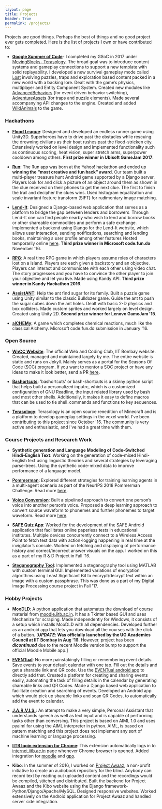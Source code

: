 ```yaml
---
layout: page
title: Projects
header: True
permalink: /projects/
---
```


Projects are good things. Perhaps the best of things and no good project ever gets completed.
Here is the list of projects I own or have contributed to:

* [**Google Summer of Code**][Google Summer of Code]- I completed my GSoC in 2017 under [MovingBlocks- Terasology][MovingBlocks- Terasology]. The broad goal was to introduce content systems and gameplay connections to support a new template with solid replayability. I developed a new survival gameplay mode called [Lost][Lost] involving puzzles, traps and exploration based content packed in a new world with a backing lore. Dealt with the game’s physics, multiplayer and Entity Component System. Created new modules like [AdvancedBehaviors][AdvancedBehaviors] (for event driven behavior switching), [AdventureAssets][AdventureAssets] (for traps and puzzle elements). Made several accompanying API changes to the engine. Created and added [WildAnimals] to the game.

### Hackathons

* [**Flood League**][Flood League]: Designed and developed an endless runner game using Unity3D. Superheroes have to drive past the obstacles while rescuing the drowning civilians as their boat rushes past the flood-stricken city. Extensively worked on level design and implemented functionality such as continuous scoring, heat vision, super stretch arms, superpower cooldown among others. **First prize winner in Ubisoft GameJam 2017**.

* [**Run**][Run]: The Run app was born at the Yahoo! hackathon and ended up **winning the “most creative and fun hack” award**. Our team built a multi-player treasure hunt Android game supported by a Django server. Players look for and click a picture of an object around them as shown in the clue received on their phones to get the next clue. The first to finish the trail and decipher the clues wins. Used histogram equalization and scale invariant feature transform (SIFT) for rudimentary image matching.

* [**Lend-It**][Lend-It]: Designed a Django-based web application that serves as a platform to bridge the gap between lenders and borrowers. Through Lend-It one can find people nearby who wish to lend and borrow books or other shareable commodities and perform a safe exchange. Implemented a backend using Django for the Lend-It website, which allows user interaction, sending notifications, searching and lending books, maintaining a user profile among other features Hosted temporarily online [here](http://pacific-dawn-55810.herokuapp.com/). **Third prize winner in Microsoft code.fun.do** November '16.

* [**RPG**][RPG]: A real time RPG game in which players assume roles of characters lost on a island. Players are each given a backstory and an objective. Players can interact and communicate with each other using video chat. The story progresses and you have to convince the other player to join your objective and let you live. Made using Kandy API. **Third prize winner in Kandy Hackathon 2016**.

* [**AssistANT**][AssistANT]: Help the ant find sugar for its family. Built a puzzle game using Unity similar to the classic Bulldozer game. Guide the ant to push the sugar cubes down the ant holes. Dealt with basic 2-D physics and box colliders. Made custom sprites and worked largely on level design. Created using Unity 2D. **Second prize winner for Lenovo GameJam '15**.

* [**alCHEMy**][alCHEMy]: A game which completes chemical reactions, much like the classical Alchemy. Microsoft code.fun.do submission in January '16.

### Open Source

* [**WnCC Website**][WnCC Website]: The official Web and Coding Club, IIT Bombay website. Created, managed and maintained largely by me. The entire website is static and runs on Jekyll. Mainly serves as a portal for the Seasons Of Code (SOC) program. If you want to mentor a SOC project or have any ideas to make it look better, send a PR [here][WnCCRepo].

* [**Bashortcuts**][Bashortcuts]: 'bashortcuts' or bash-shortcuts is a skinny python script that helps build a personalized inputrc, which is a customized configuration of GNU Readline, the input related library used by bash and most other shells. Additionally, it makes it easy to define macros that can be used to tie shell_commands and functions to key sequences.

* [**Terasology**][Terasology]: Terasology is an open source renedition of Minecraft and is a platform to develop gameplay settings in the voxel world. I've been contributing to this project since October '16. The community is very active and enthusiastic, and I've had a great time with them.

### Course Projects and Research Work

* **Synthetic generation and Language Modeling of Code-Switched Hindi-English Text**: Working on the generation of code-mixed Hindi-English text using linguistic theories and several strategies by leveraging parse-trees. Using the synthetic code-mixed data to improve performance of a language model.

* [**Pommerman**][pommerman-blog]: Explored different strategies for training learning agents in a multi-agent scenario as part of the NeurIPS 2018 Pommerman Challenge. Read more [here][pommerman-blog].

* [**Voice Conversion**][voice-conversion-blog]: Built a pipelined approach to convert one person’s voice into another person’s voice. Proposed a deep learning approach to convert source waveform to phonemes and further phonemes to target waveform. Read more [here][voice-conversion-blog].

* [**SAFE Quiz App**][SAFE Quiz App]: Worked for the development of the SAFE Android application that facilitates online paperless tests in educational institutes. Multiple devices concurrently connect to a Wireless Access Point to fetch test data with action-logging happening in real time at the invigilator’s console. Worked on fetching and displaying of performance history and correct/incorrect answer visuals on the app. I worked on this as a part of my R & D Project in Fall '16.

* [**Steganography Tool**][Steganography Tool]: Implemented a steganography tool using MATLAB with custom terminal GUI. Implemented variations of encryption algorithms using Least Significant Bit to encrypt/decrypt text within an image with a custom passphrase. This was done as a part of my Digital Image Processing course project in Fall '17.

### Hobby Projects

* [**MooDLD**][MooDLD]: A python application that automates the download of course material from [moodle.iitb.ac.in](moodle.iitb.ac.in). It has a Tkinter based GUI and uses Mechanize for scraping. Made independently for Windows, it consists of a setup which installs MooDLD with all dependencies. Developed further as an android app that lets you download all the courses with the click of a button. [***UPDATE***: **Was officially launched by the UG Academics Council at IIT Bombay in Aug '16**. However, project has been ***dicontinued*** due to the recent Moodle version bump to support the official Moodle Mobile app.]

* [**EVENTual**][EVENTual]: No more painstakingly filling or remembering event details. Save events to your default calendar with one tap. Fill out the details and get a sharable link and QR code. Use the [EVENTual android app] to directly add that. Created a platform for creating and sharing events easily, automating the task of filling details in the calendar by generating shareable links and QR Codes. Made a Django based web application to facilitate creation and searching of events. Developed an Android app which would pick up sharable links and scan QR Codes, to automatically add the event to calendar.

* [**J.A.R.V.I.S.**][J.A.R.V.I.S.]: An attempt to make a very simple, Personal Assistant that understands speech as well as text input and is capable of performing tasks other than conversing. This project is based on AIML 1.0 and uses pyaiml for using the AIML interpreter in python. AIML, is based on pattern matching and this project does not implement any sort of machine learning or language processing.

* [**IITB login extension for Chrome**][IITB login extension for Chrome]: This extension automatically logs in to [internet.iitb.ac.in](internet.iitb.ac.in) page whenever Chrome browser is opened. Added integration for [moodle](moodle.iitb.ac.in) and [gpo](gpo.iitb.ac.in).

* **Kibo**: In the summer of 2016, I worked on [Project Awaaz][Project Awaaz], a non-profit initiative to create an audiobook repository for the blind. Anybody can record text by reading out uploaded content and the recordings would be compiled, stitched and distributed. Built the backend for Project Awaaz and the Kibo website using the Django framework- Python/Django/Apache/MySQL. Designed responsive websites. Worked extensively on the Android application for Project Awaaz and handled server side integration.


[Project Awaaz]: http://projectawaaz.org/
[Flood League]: https://github.com/Ferozepurwale/Flood-League/
[Lost]: https://github.com/Terasology/Lost/
[AdvancedBehaviors]: https://github.com/Terasology/AdvancedBehaviors/
[AdventureAssets]: https://github.com/Terasology/AdventureAssets
[WildAnimals]: https://github.com/Terasology/WildAnimals
[Google Summer of Code]: /2017/08/15/GSoC-wrap-up.html
[MovingBlocks- Terasology]: https://github.com/MovingBlocks/Terasology
[J.A.R.V.I.S.]:https://github.com/nihal111/J.A.R.V.I.S
[Terasology]: https://github.com/MovingBlocks/Terasology
[EVENTual android app]: https://play.google.com/store/apps/details?id=co.eventual.ferozepurvale.eventual
[EVENTual]: https://github.com/Ferozepurwale/EVENTual
[WnCCRepo]: https://github.com/nihal111/WnCC
[WnCC Website]: http://wncc-iitb.org/
[Lend-It]: http://pacific-dawn-55810.herokuapp.com
[MooDLD]: https://github.com/nihal111/MooDLD
[IITB login extension for Chrome]: https://github.com/nihal111/IITB-login-extension-Chrome
[AssistANT]: https://github.com/nihal111/nihal111.github.io/releases/download/v0.1/AssistANT.zip
[RPG]: https://github.com/nihal111/RPG
[alCHEMy]: https://github.com/nihal111/alCHEMy
[Run]: https://github.com/CodeMaxx/Run-App
[Bashortcuts]: https://github.com/nihal111/bashortcuts
[SAFE Quiz App]: http://safe.cse.iitb.ac.in/
[Voice Conversion]: https://github.com/nihal111/voice-conversion
[Steganography Tool]: https://github.com/nihal111/steganography
[voice-conversion-blog]: https://nihal111.github.io/2018/04/30/voice-conversion.html
[pommerman-blog]: https://nihal111.github.io/2018/11/25/pommerman-rl.html